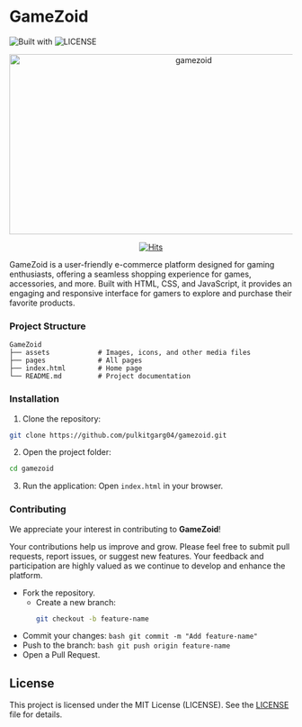 # GameZoid

![Built with](https://img.shields.io/badge/Made_with-HTML-red) ![LICENSE](https://img.shields.io/badge/LICENSE-MIT-green)

<p align="center">
<img src="https://socialify.git.ci/pulkitgarg04/gamezoid/image?font=Source+Code+Pro&forks=1&language=1&name=1&owner=1&stargazers=1&theme=Dark" alt="gamezoid" width="640" height="320" />
</p>
<p align="center">
  <a href="https://hits.sh/github.com/pulkitgarg04/gamezoid/">
    <img src="https://hits.sh/github.com/pulkitgarg04/gamezoid.svg?style=plastic&color=0077bf" alt="Hits"/>
  </a>
</p>

GameZoid is a user-friendly e-commerce platform designed for gaming enthusiasts, offering a seamless shopping experience for games, accessories, and more. Built with HTML, CSS, and JavaScript, it provides an engaging and responsive interface for gamers to explore and purchase their favorite products.

### Project Structure
```
GameZoid
├── assets            # Images, icons, and other media files
├── pages             # All pages
├── index.html        # Home page
└── README.md         # Project documentation
```

### Installation
1. Clone the repository:
  ```bash
  git clone https://github.com/pulkitgarg04/gamezoid.git
  ```

2. Open the project folder:
  ```bash
  cd gamezoid
  ```

3. Run the application:
Open `index.html` in your browser.

### Contributing
We appreciate your interest in contributing to **GameZoid**!

Your contributions help us improve and grow. Please feel free to submit pull requests, report issues, or suggest new features. Your feedback and participation are highly valued as we continue to develop and enhance the platform.

- Fork the repository.
    - Create a new branch:
        ```bash
        git checkout -b feature-name  
        ```
- Commit your changes:
        ```bash
        git commit -m "Add feature-name"  
        ```
- Push to the branch:
        ```bash
        git push origin feature-name  
        ```
- Open a Pull Request.

## License
This project is licensed under the MIT License (LICENSE). See the [LICENSE](LICENSE) file for details.
